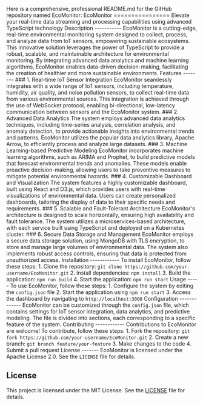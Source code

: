 <!-- EcoMonitor_20250724155143_5846 -->

Here is a comprehensive, professional README.md for the GitHub repository named EcoMonitor: EcoMonitor ================ Elevate your real-time data streaming and processing capabilities using advanced TypeScript technology Description ----------- EcoMonitor is a cutting-edge, real-time environmental monitoring system designed to collect, process, and analyze data from IoT sensors, empowering sustainable ecosystems. This innovative solution leverages the power of TypeScript to provide a robust, scalable, and maintainable architecture for environmental monitoring. By integrating advanced data analytics and machine learning algorithms, EcoMonitor enables data-driven decision-making, facilitating the creation of healthier and more sustainable environments. <!-- EcoMonitor_20250724155143_5846 --> Features -------- ### 1. Real-time IoT Sensor Integration EcoMonitor seamlessly integrates with a wide range of IoT sensors, including temperature, humidity, air quality, and noise pollution sensors, to collect real-time data from various environmental sources. This integration is achieved through the use of WebSocket protocol, enabling bi-directional, low-latency communication between sensors and the EcoMonitor system. ### 2. Advanced Data Analytics The system employs advanced data analytics techniques, including time-series analysis, correlation analysis, and anomaly detection, to provide actionable insights into environmental trends and patterns. EcoMonitor utilizes the popular data analytics library, Apache Arrow, to efficiently process and analyze large datasets. ### 3. Machine Learning-based Predictive Modeling EcoMonitor incorporates machine learning algorithms, such as ARIMA and Prophet, to build predictive models that forecast environmental trends and anomalies. These models enable proactive decision-making, allowing users to take preventive measures to mitigate potential environmental hazards. ### 4. Customizable Dashboard and Visualization The system features a highly customizable dashboard, built using React and D3.js, which provides users with real-time visualizations of environmental data. Users can create personalized dashboards, tailoring the display of data to their specific needs and requirements. ### 5. Scalable and Fault-Tolerant Architecture EcoMonitor's architecture is designed to scale horizontally, ensuring high availability and fault tolerance. The system utilizes a microservices-based architecture, with each service built using TypeScript and deployed on a Kubernetes cluster. ### 6. Secure Data Storage and Management EcoMonitor employs a secure data storage solution, using MongoDB with TLS encryption, to store and manage large volumes of environmental data. The system also implements robust access controls, ensuring that data is protected from unauthorized access. Installation ------------ To install EcoMonitor, follow these steps: 1. Clone the repository: `git clone https://github.com/your-username/EcoMonitor.git` 2. Install dependencies: `npm install` 3. Build the application: `npm run build` 4. Start the application: `npm run start` Usage ----- To use EcoMonitor, follow these steps: 1. Configure the system by editing the `config.json` file 2. Start the application using `npm run start` 3. Access the dashboard by navigating to `http://localhost:3000` Configuration ------------- EcoMonitor can be customized through the `config.json` file, which contains settings for IoT sensor integration, data analytics, and predictive modeling. The file is divided into sections, each corresponding to a specific feature of the system. Contributing ------------ Contributions to EcoMonitor are welcome! To contribute, follow these steps: 1. Fork the repository: `git fork https://github.com/your-username/EcoMonitor.git` 2. Create a new branch: `git branch feature/your-feature` 3. Make changes to the code 4. Submit a pull request License ------- EcoMonitor is licensed under the Apache License 2.0. See the `LICENSE` file for details.

## License

This project is licensed under the MIT License. See the [LICENSE](https://github.com/Muramatsuu/EcoMonitor/blob/main/LICENSE) file for details.